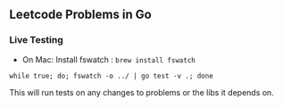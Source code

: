
## Leetcode Problems in Go

### Live Testing

* On Mac: Install fswatch : `brew install fswatch`

```
while true; do; fswatch -o ../ | go test -v .; done
```

This will run tests on any changes to problems or the libs it depends on.
